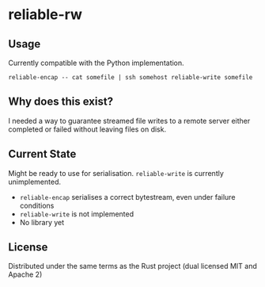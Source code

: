 reliable-rw
===========

## Usage

Currently compatible with the Python implementation.

    reliable-encap -- cat somefile | ssh somehost reliable-write somefile


## Why does this exist?

I needed a way to guarantee streamed file writes to a remote server either
completed or failed without leaving files on disk.

## Current State
Might be ready to use for serialisation.  `reliable-write` is currently unimplemented.
* `reliable-encap` serialises a correct bytestream, even under failure conditions
* `reliable-write` is not implemented
* No library yet

## License
Distributed under the same terms as the Rust project (dual licensed MIT and Apache 2)
